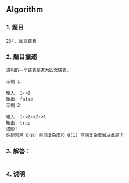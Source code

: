 ## Algorithm
### 1. 题目
```
234. 回文链表
```
### 2. 题目描述
```
请判断一个链表是否为回文链表。

示例 1:

输入: 1->2
输出: false
示例 2:

输入: 1->2->2->1
输出: true
进阶：
你能否用 O(n) 时间复杂度和 O(1) 空间复杂度解决此题？
```

### 3. 解答：
```golang

```
### 4. 说明